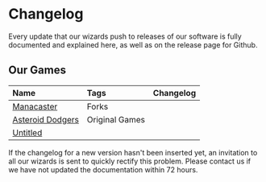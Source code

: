 # Changelog

Every update that our wizards push to releases of our software is fully documented and explained here, as well as on the release page for Github.

## Our Games

| Name | Tags | Changelog |
| :--- | :--- | :--- |
| [Manacaster](https://www.notion.so/Manacaster-c732066f02ba425db80d2166ea1d4f29) | Forks |  |
| [Asteroid Dodgers](https://www.notion.so/Asteroid-Dodgers-3944283c6b02465f8ae0374591fb8e86) | Original Games |  |
| [Untitled](https://www.notion.so/26bd023a5ecd4a0f8f6528be9384d00c) |  |  |

If the changelog for a new version hasn't been inserted yet, an invitation to all our wizards is sent to quickly rectify this problem. Please contact us if we have not updated the documentation within 72 hours.


